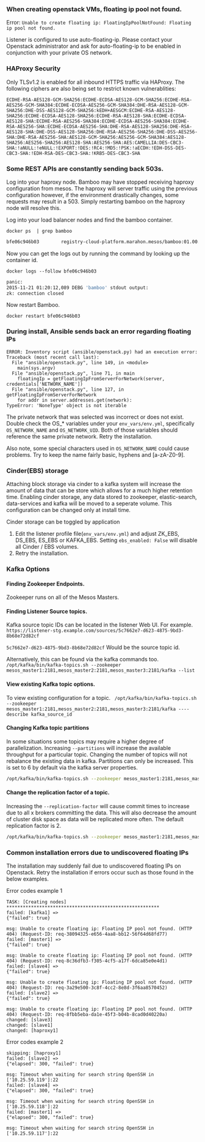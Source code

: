
### When creating openstack VMs, floating ip pool not found.

Error: `Unable to create floating ip: FloatingIpPoolNotFound: Floating ip pool not found.`

Listener is configured to use auto-floating-ip.  Please contact your Openstack administrator and ask for auto-floating-ip to be enabled in conjunction with your private OS network.


### HAProxy Security

Only TLSv1.2 is enabled for all inbound HTTPS traffic via HAProxy.  The following ciphers are also being set to restrict known vulnerablities:
```
ECDHE-RSA-AES128-GCM-SHA256:ECDHE-ECDSA-AES128-GCM-SHA256:ECDHE-RSA-AES256-GCM-SHA384:ECDHE-ECDSA-AES256-GCM-SHA384:DHE-RSA-AES128-GCM-SHA256:DHE-DSS-AES128-GCM-SHA256:kEDH+AESGCM:ECDHE-RSA-AES128-SHA256:ECDHE-ECDSA-AES128-SHA256:ECDHE-RSA-AES128-SHA:ECDHE-ECDSA-AES128-SHA:ECDHE-RSA-AES256-SHA384:ECDHE-ECDSA-AES256-SHA384:ECDHE-RSA-AES256-SHA:ECDHE-ECDSA-AES256-SHA:DHE-RSA-AES128-SHA256:DHE-RSA-AES128-SHA:DHE-DSS-AES128-SHA256:DHE-RSA-AES256-SHA256:DHE-DSS-AES256-SHA:DHE-RSA-AES256-SHA:AES128-GCM-SHA256:AES256-GCM-SHA384:AES128-SHA256:AES256-SHA256:AES128-SHA:AES256-SHA:AES:CAMELLIA:DES-CBC3-SHA:!aNULL:!eNULL:!EXPORT:!DES:!RC4:!MD5:!PSK:!aECDH:!EDH-DSS-DES-CBC3-SHA:!EDH-RSA-DES-CBC3-SHA:!KRB5-DES-CBC3-SHA
```

### Some REST APIs are constantly sending back 503s.

Log into your haproxy node. Bamboo may have stopped receiving haproxy configuration from mesos. The haproxy will server traffic using the previous configuration however, if the environment drastically changes, some requests may result in a 503. Simply restarting bamboo on the haproxy node will resolve this.

Log into your load balancer nodes and find the bamboo container.

`docker ps  | grep bamboo`

```bash
bfe06c946b03        registry-cloud-platform.marahon.mesos/bamboo:01.00.00.00     "/bin/sh -c /run.sh"     4 weeks ago         Up 4 weeks        0.0.0.0:8000->8000/tcp, 0.0.0.0:8080->80/tcp   bamboo
```

Now you can get the logs out by running the command by looking up the container id.

`docker logs --follow bfe06c946b03`

```bash
panic:
2015-11-21 01:20:12,089 DEBG 'bamboo' stdout output:
zk: connection closed
```

Now restart Bamboo.

`docker restart bfe06c946b03`

### During install, Ansible sends back an error regarding floating IPs

```
ERROR: Inventory script (ansible/openstack.py) had an execution error: Traceback (most recent call last):
  File "ansible/openstack.py", line 149, in <module>
    main(sys.argv)
  File "ansible/openstack.py", line 71, in main
    floatingIp = getFloatingIpFromServerForNetwork(server, credentials['NETWORK_NAME'])
  File "ansible/openstack.py", line 127, in getFloatingIpFromServerForNetwork
    for addr in server.addresses.get(network):
TypeError: 'NoneType' object is not iterable
```

The private network that was selected was incorrect or does not exist. Double check the OS_* variables under your `env_vars/env.yml`, specifically `OS_NETWORK_NAME` and `OS_NETWORK_UID`.  Both of those variables should reference the same private network. Retry the installation.

Also note, some special characters used in `OS_NETWORK_NAME` could cause problems.  Try to keep the name fairly basic, hyphens and [a-zA-Z0-9].

### Cinder(EBS) storage
Attaching block storage via cinder to a kafka system will increase the amount of data that can be store which allows for a much higher retention time. Enabling cinder storage, any data stored to zookeeper, elastic-search, data-services and kafka will be moved to a seperate volume. This configuration can be changed only at install time.

Cinder storage can be toggled by application
1. Edit the listener profile file(`env_vars/env.yml`) and adjust ZK_EBS, DS_EBS, ES_EBS or KAFKA_EBS.  Setting `ebs_enabled: False` will disable all Cinder / EBS volumes.
3. Retry the installation.

### Kafka Options
#### Finding Zookeeper Endpoints.
Zookeeper runs on all of the Mesos Masters.

#### Finding Listener Source topics.
Kafka source topic IDs can be located in the listener Web UI. For example.
`https://listener-stg.example.com/sources/5c7662e7-d623-4875-9bd3-8b68e72d82cf`

`5c7662e7-d623-4875-9bd3-8b68e72d82cf` Would be the source topic id.

Alternatively, this can be found via the kafka commands too.
` /opt/kafka/bin/kafka-topics.sh --zookeeper mesos_master1:2181,mesos_master2:2181,mesos_master3:2181/kafka --list`

#### View existing Kafka topic options.
To view existing configuration for a topic.
` /opt/kafka/bin/kafka-topics.sh --zookeeper mesos_master1:2181,mesos_master2:2181,mesos_master3:2181/kafka ----describe kafka_source_id`

#### Changing Kafka topic partitions
In some situations some topics may require a higher degree of parallelization. Increasing `--partitions` will increase the available throughput for a particular topic. Changing the number of topics will not rebalance the existing data in kafka. Partitions can only be increased. This is set to 6 by default via the kafka server properties.

```bash
/opt/kafka/bin/kafka-topics.sh --zookeeper mesos_master1:2181,mesos_master2:2181,mesos_master3:2181/kafka --alter --topic source_topic_id --partitions 8
```

#### Change the replication factor of a topic.
Increasing the `--replication-factor` will cause commit times to increase due to all x brokers committing the data. This will also decrease the amount of cluster disk space as data will be replicated more often. The default replication factor is 2.

```bash
/opt/kafka/bin/kafka-topics.sh --zookeeper mesos_master1:2181,mesos_master2:2181,mesos_master3:2181/kafka --alter --topic source_topic_id --replication-factor 3
```

### Common installation errors due to undiscovered floating IPs

The installation may suddenly fail due to undiscovered floating IPs on Openstack.  Retry the installation if errors occur such as those found in the below examples.

Error codes example 1

```
TASK: [Creating nodes] ********************************************************
failed: [kafka1] =>
{"failed": true}

msg: Unable to create floating ip: Floating IP pool not found. (HTTP 404) (Request-ID: req-38094325-e656-4aa8-bb12-56f64d68fd77)
failed: [master1] =>
{"failed": true}

msg: Unable to create floating ip: Floating IP pool not found. (HTTP 404) (Request-ID: req-8c36dfb3-f305-4cf5-a17f-6dca85e0e4d1)
failed: [slave4] =>
{"failed": true}

msg: Unable to create floating ip: Floating IP pool not found. (HTTP 404) (Request-ID: req-3a29e500-3c8f-4cc2-8e8d-3f6aa8570452)
failed: [slave2] =>
{"failed": true}

msg: Unable to create floating ip: Floating IP pool not found. (HTTP 404) (Request-ID: req-8fbb5eba-da1e-45f3-b04b-8cad0d40220a)
changed: [slave3]
changed: [slave1]
changed: [haproxy1]
```

Error codes example 2

```
skipping: [haproxy1]
failed: [slave2] =>
{"elapsed": 300, "failed": true}

msg: Timeout when waiting for search string OpenSSH in ['10.25.59.119']:22
failed: [slave4] =>
{"elapsed": 300, "failed": true}

msg: Timeout when waiting for search string OpenSSH in ['10.25.59.118']:22
failed: [master1] =>
{"elapsed": 300, "failed": true}

msg: Timeout when waiting for search string OpenSSH in ['10.25.59.117']:22
```
